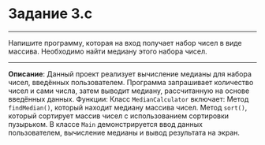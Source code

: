# Задание 3.c
***
Напишите программу, которая на вход получает набор чисел в виде массива. Необходимо найти медиану этого набора чисел. 
***

**Описание**: Данный проект реализует вычисление медианы для набора чисел, введённых пользователем. Программа запрашивает количество чисел и сами числа, затем выводит медиану, рассчитанную на основе введённых данных.
Функции:
Класс `MedianCalculator` включает:
    Метод `findMedian()`, который находит медиану массива чисел.
    Метод `sort()`, который сортирует массив чисел с использованием сортировки пузырьком.
В классе `Main` демонстрируется ввод данных пользователем, вычисление медианы и вывод результата на экран.